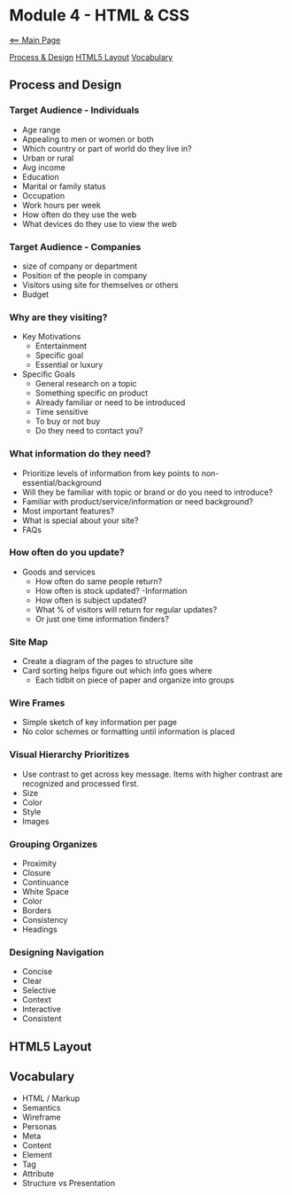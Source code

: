 # Module 4 - HTML & CSS
[<== Main Page](../README.md)

[Process & Design](#process)
[HTML5 Layout](#html)
[Vocabulary](#vocabulary)

## Process and Design
### Target Audience - Individuals
- Age range
- Appealing to men or women or both
- Which country or part of world do they live in?
- Urban or rural
- Avg income
- Education
- Marital or family status
- Occupation
- Work hours per week
- How often do they use the web
- What devices do they use to view the web

### Target Audience - Companies
- size of company or department
- Position of the people in company
- Visitors using site for themselves or others
- Budget

### Why are they visiting?
- Key Motivations
  - Entertainment
  - Specific goal
  - Essential or luxury
- Specific Goals
  - General research on a topic
  - Something specific on product
  - Already familiar or need to be introduced
  - Time sensitive
  - To buy or not buy
  - Do they need to contact you?

### What information do they need?
- Prioritize levels of information from key points to non-essential/background
- Will they be familiar with topic or brand or do you need to introduce?
- Familiar with product/service/information or need background?
- Most important features?
- What is special about your site?
- FAQs

### How often do you update?
- Goods and services
  - How often do same people return?
  - How often is stock updated?
-Information
  - How often is subject updated?
  - What % of visitors will return for regular updates? 
  - Or just one time information finders?

### Site Map
- Create a diagram of the pages to structure site
- Card sorting helps figure out which info goes where
  - Each tidbit on piece of paper and organize into groups

### Wire Frames
- Simple sketch of key information per page
- No color schemes or formatting until information is placed

### Visual Hierarchy Prioritizes
- Use contrast to get across key message. Items with higher contrast are recognized and processed first.
- Size
- Color
- Style
- Images

### Grouping Organizes
- Proximity
- Closure
- Continuance
- White Space
- Color
- Borders
- Consistency
- Headings

### Designing Navigation
- Concise
- Clear
- Selective
- Context
- Interactive
- Consistent

## HTML5 Layout


## Vocabulary
- HTML / Markup
- Semantics
- Wireframe
- Personas
- Meta
- Content
- Element
- Tag
- Attribute
- Structure vs Presentation

